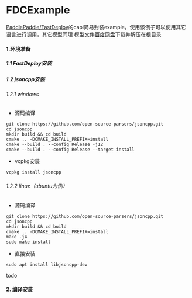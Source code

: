 # FDCExample
[PaddlePaddle/FastDeploy](https://github.com/PaddlePaddle/FastDeploy)的capi简易封装example，使用该例子可以使用其它语言进行调用，其它模型同理
模型文件[百度网盘](https://pan.baidu.com/s/1LPziznc-VFPmjmaxYpkiIw?pwd=f0kf)下载并解压在根目录

#### 1.环境准备
##### 1.1 FastDeploy安装
##### 1.2 jsoncpp安装
###### 1.2.1 windows
- 源码编译
```shell
git clone https://github.com/open-source-parsers/jsoncpp.git
cd jsoncpp
mkdir build && cd build
cmake .. -DCMAKE_INSTALL_PREFIX=install
cmake --build . --config Release -j12
cmake --build . --config Release --target install
```
- vcpkg安装
```shell
vcpkg install jsoncpp
```
###### 1.2.2 linux（ubuntu为例）
- 源码编译
```shell
git clone https://github.com/open-source-parsers/jsoncpp.git
cd jsoncpp
mkdir build && cd build
cmake .. -DCMAKE_INSTALL_PREFIX=install
make -j4
sudo make install
```
- 直接安装
```shell
sudo apt install libjsoncpp-dev
```
todo
#### 2. 编译安装
```

```

